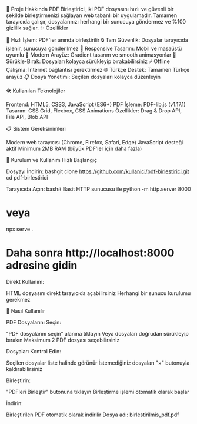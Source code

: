 📖 Proje Hakkında
PDF Birleştirici, iki PDF dosyasını hızlı ve güvenli bir şekilde birleştirmenizi sağlayan web tabanlı bir uygulamadır. Tamamen tarayıcıda çalışır, dosyalarınızı herhangi bir sunucuya göndermez ve %100 gizlilik sağlar.
✨ Özellikler

🚀 Hızlı İşlem: PDF'ler anında birleştirilir
🔒 Tam Güvenlik: Dosyalar tarayıcıda işlenir, sunucuya gönderilmez
📱 Responsive Tasarım: Mobil ve masaüstü uyumlu
🎨 Modern Arayüz: Gradient tasarım ve smooth animasyonlar
📎 Sürükle-Bırak: Dosyaları kolayca sürükleyip bırakabilirsiniz
⚡ Offline Çalışma: İnternet bağlantısı gerektirmez
🌐 Türkçe Destek: Tamamen Türkçe arayüz
📋 Dosya Yönetimi: Seçilen dosyaları kolayca düzenleyin

🛠️ Kullanılan Teknolojiler

Frontend: HTML5, CSS3, JavaScript (ES6+)
PDF İşleme: PDF-lib.js (v1.17.1)
Tasarım: CSS Grid, Flexbox, CSS Animations
Özellikler: Drag & Drop API, File API, Blob API

📋 Sistem Gereksinimleri

Modern web tarayıcısı (Chrome, Firefox, Safari, Edge)
JavaScript desteği aktif
Minimum 2MB RAM (büyük PDF'ler için daha fazla)

🚀 Kurulum ve Kullanım
Hızlı Başlangıç

Dosyayı İndirin:
bashgit clone https://github.com/kullanici/pdf-birlestirici.git
cd pdf-birlestirici

Tarayıcıda Açın:
bash# Basit HTTP sunucusu ile
python -m http.server 8000
# veya
npx serve .

# Daha sonra http://localhost:8000 adresine gidin

Direkt Kullanım:

HTML dosyasını direkt tarayıcıda açabilirsiniz
Herhangi bir sunucu kurulumu gerekmez



📱 Nasıl Kullanılır

PDF Dosyalarını Seçin:

"PDF dosyalarını seçin" alanına tıklayın
Veya dosyaları doğrudan sürükleyip bırakın
Maksimum 2 PDF dosyası seçebilirsiniz


Dosyaları Kontrol Edin:

Seçilen dosyalar liste halinde görünür
İstemediğiniz dosyaları "×" butonuyla kaldırabilirsiniz


Birleştirin:

"PDFleri Birleştir" butonuna tıklayın
Birleştirme işlemi otomatik olarak başlar


İndirin:

Birleştirilen PDF otomatik olarak indirilir
Dosya adı: birlestirilmis_pdf.pdf
